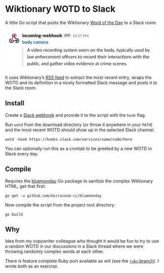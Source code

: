 # Wiktionary WOTD to Slack

A little Go script that posts the Wiktionary [Word of the Day](https://en.wiktionary.org/w/index.php?title=Wiktionary:Word_of_the_day) to a Slack room.

![WOTD Slack message](screenshot.png)

It uses Wiktionary’s [RSS feed](https://en.wiktionary.org/w/api.php?action=featuredfeed&feed=wotd) to extract the most recent entry, wraps the WOTD and its definition in a nicely formatted Slack message and posts it to the Slack room.

## Install

Create a [Slack webhook](https://api.slack.com/incoming-webhooks#posting_with_webhooks) and provide it to the script with the `hook` flag.

Run `wotd` from the download directory (or throw it anywhere in your `PATH`) and the most recent WOTD should show up in the selected Slack channel.

    wotd -hook https://hooks.slack.com/services/some/code/here

You can optionally run this as a crontab to be greeted by a new WOTD in Slack every day.

## Compile

Requires the [bluemonday](https://github.com/microcosm-cc/bluemonday) Go package to sanitize the complex Wiktionary HTML, get that first:

    go get -u github.com/microcosm-cc/bluemonday

Now compile the script from the project root directory:

    go build

## Why

Idea from my copywriter colleague who thought it would be fun to try to use a random WOTD in our discussions in a Slack thread where we were throwing randomly complex words at each other.

There is feature complete Ruby port available as will (see the [`ruby` branch](https://github.com/cimm/wotd/tree/ruby)). I wrote both as an exercise.
